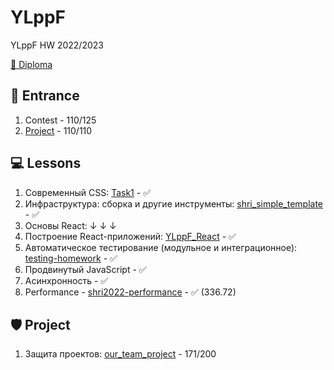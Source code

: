 # YLppF

YLppF HW 2022/2023

[📜 Diploma](https://lyceum.yandex.ru/certificate/check/?certNumber=220742543&lastName=Галеев)

## 🎲 Entrance
1. Contest - 110/125
2. [Project](https://github.com/GRusl/F_YLpp) - 110/110

## 💻 Lessons
1. Современный CSS: [Task1](https://github.com/GRusl/YLppF/tree/master/Task1) - ✅
2. Инфраструктура: сборка и другие инструменты: [shri_simple_template](https://github.com/GRusl/shri_simple_template) - ✅
3. Основы React: ↓ ↓ ↓
4. Построение React-приложений: [YLppF_React](https://github.com/GRusl/YLppF_React) - ✅
5. Автоматическое тестирование (модульное и интеграционное): [testing-homework](https://github.com/GRusl/testing-homework) - ✅
6. Продвинутый JavaScript - ✅
7. Асинхронность - ✅
8. Performance - [shri2022-performance](https://github.com/GRusl/shri2022-performance) - ✅ (336.72)

## 🛡 Project
1. Защита проектов: [our_team_project](https://github.com/GRusl/our_team_project) - 171/200
